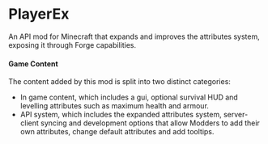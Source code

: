 # PlayerEx
An API mod for Minecraft that expands and improves the attributes system, exposing it through Forge capabilities.

#### Game Content

The content added by this mod is split into two distinct categories: 

- In game content, which includes a gui, optional survival HUD and levelling attributes such as maximum health and armour. 
- API system, which includes the expanded attributes system, server-client syncing and development options that allow Modders to add their own attributes, change default attributes and add tooltips.
